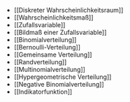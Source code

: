 - [[Diskreter Wahrscheinlichkeitsraum]]
- [[Wahrscheinlichkeitsmaß]]
- [[Zufallsvariable]]
- [[Bildmaß einer Zufallsvariable]]
- [[Binomialverteilung]]
- [[Bernoulli-Verteilung]]
- [[Gemeinsame Verteilung]]
- [[Randverteilung]]
- [[Multinomialverteilung]]
- [[Hypergeometrische Verteilung]]
- [[Negative Binomialverteilung]]
- [[Indikatorfunktion]]